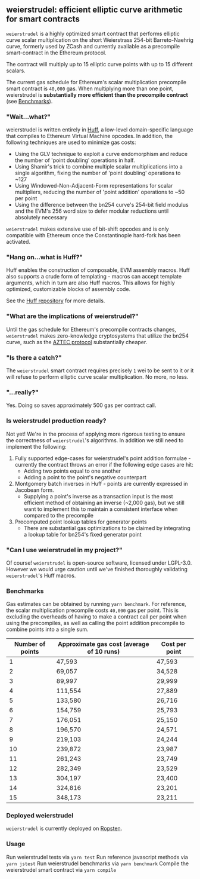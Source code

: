 ## **weierstrudel**: efficient elliptic curve arithmetic for smart contracts

`weierstrudel` is a highly optimized smart contract that performs elliptic curve scalar multiplication on the short Weierstrass 254-bit Barreto-Naehrig curve, formerly used by ZCash and currently available as a precompile smart-contract in the Ethereum protocol.

The contract will multiply up to 15 elliptic curve points with up to 15 different scalars.

The current gas schedule for Ethereum's scalar multiplication precompile smart contract is `40,000` gas. When multiplying more than one point, weierstrudel is **substantially more efficient than the precompile contract** (see [Benchmarks](#benchmarks)).

### **"Wait...what?"**

weierstrudel is written entirely in [Huff](https://github.com/AztecProtocol/huff), a low-level domain-specific language that compiles to Ethereum Virtual Machine opcodes. In addition, the following techniques are used to minimize gas costs:

-   Using the GLV technique to exploit a curve endomorphism and reduce the number of 'point doubling' operations in half.
-   Using Shamir's trick to combine multiple scalar multiplications into a single algorithm, fixing the number of 'point doubling' operations to ~127
-   Using Windowed-Non-Adjacent-Form representations for scalar multipliers, reducing the number of 'point addition' operations to ~50 per point
-   Using the difference between the bn254 curve's 254-bit field modulus and the EVM's 256 word size to defer modular reductions until absolutely necessary

`weierstrudel` makes extensive use of bit-shift opcodes and is only compatible with Ethereum once the Constantinople hard-fork has been activated.

### **"Hang on...what is Huff?"**

Huff enables the construction of composable, EVM assembly macros. Huff also supports a crude form of templating - macros can accept template arguments, which in turn are also Huff macros. This allows for highly optimized, customizable blocks of assembly code.

See the [Huff repository](https://github.com/AztecProtocol/huff) for more details.

### **"What are the implications of weierstrudel?"**

Until the gas schedule for Ethereum's precompile contracts changes, `weierstrudel` makes zero-knowledge cryptosystems that utilize the bn254 curve, such as the [AZTEC protocol](https://github.com/AztecProtocol/AZTEC/) substantially cheaper.

### **"Is there a catch?"**

The `weierstrudel` smart contract requires precisely `1` wei to be sent to it or it will refuse to perform elliptic curve scalar multiplication. No more, no less.

### **"...really?"**

Yes. Doing so saves approximately 500 gas per contract call.

### **Is weierstrudel production ready?**

Not yet! We're in the process of applying more rigorous testing to ensure the correctness of `weierstrudel`'s algorithms. In addition we still need to implement the following:

1. Fully supported edge-cases for weierstrudel's point addition formulae - currently the contract throws an error if the following edge cases are hit:
    - Adding two points equal to one another
    - Adding a point to the point's negative counterpart
2. Montgomery batch inverses in Huff - points are currently expressed in Jacobean form.
    - Supplying a point's inverse as a transaction input is the most efficient method of obtaining an inverse (~2,000 gas), but we still want to implement this to maintain a consistent interface when compared to the precompile
3. Precomputed point lookup tables for generator points
    - There are substantial gas optimizations to be claimed by integrating a lookup table for bn254's fixed generator point

### **"Can I use weierstrudel in my project?"**

Of course! `weierstrudel` is open-source software, licensed under LGPL-3.0. However we would urge caution until we've finished thoroughly validating `weierstrudel`'s Huff macros.

### **Benchmarks**

Gas estimates can be obtained by running `yarn benchmark`. For reference, the scalar multiplication precompile costs `40,000` gas per point. This is excluding the overheads of having to make a contract call per point when using the precompiles, as well as calling the point addition precompile to combine points into a single sum.

| Number of points | Approximate gas cost (average of 10 runs) | Cost per point |
| ---------------- | ----------------------------------------- | -------------- |
| 1                | 47,593                                    | 47,593         |
| 2                | 69,057                                    | 34,528         |
| 3                | 89,997                                    | 29,999         |
| 4                | 111,554                                   | 27,889         |
| 5                | 133,580                                   | 26,716         |
| 6                | 154,759                                   | 25,793         |
| 7                | 176,051                                   | 25,150         |
| 8                | 196,570                                   | 24,571         |
| 9                | 219,103                                   | 24,244         |
| 10               | 239,872                                   | 23,987         |
| 11               | 261,243                                   | 23,749         |
| 12               | 282,349                                   | 23,529         |
| 13               | 304,197                                   | 23,400         |
| 14               | 324,816                                   | 23,201         |
| 15               | 348,173                                   | 23,211         |

### **Deployed weierstrudel**

`weierstrudel` is currently deployed on [Ropsten](https://ropsten.etherscan.io/address/0xd68131a43ca870ce0a27f5ace6c696dd6c442683#code).

### **Usage**

Run weierstrudel tests via `yarn test`
Run reference javascript methods via `yarn jstest`
Run weierstrudel benchmarks via `yarn benchmark`
Compile the weierstrudel smart contract via `yarn compile`

